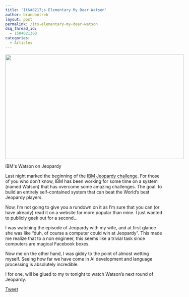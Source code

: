 ```yaml
---
title: 'It&#8217;s Elementary My Dear Watson'
author: brandontreb
layout: post
permalink: /its-elementary-my-dear-watson
dsq_thread_id:
  - 1504021308
categories:
  - Articles
---
```

<div class="wp-caption aligncenter" style="width: 577px">
  <img title="watson" src="http://cdn.venturebeat.com/wp-content/uploads/2011/01/watson-ai-jeopardy.jpg" alt="" width="567" height="331" /> 
  
  <p class="wp-caption-text">
    IBM's Watson on Jeopardy
  </p>
</div>

<p style="text-align: left;">
  Last night marked the beginning of the <a href="http://www-943.ibm.com/innovation/us/watson/">IBM Jeopardy challenge</a>. For those of you who don&#8217;t know, IBM has been working for some time on a system (named Watson) that has overcome some amazing challenges. The goal: to build an entirely self-contained system that can beat the World&#8217;s best Jeopardy players.
</p>

Now, I&#8217;m not going to give you a rundown on it as I&#8217;m sure that you can (or have already) read it on a website far more popular than mine. I just wanted to publicly geek out for a second&#8230;

I was watching the episode of Jeopardy with my wife, and at first glance she was like &#8220;duh, of course a computer could win at Jeopardy&#8221;. This made me realize that to a non engineer, this seems like a trivial task since computers are magical Facebook boxes.

Now me on the other hand, I was giddy to the point of almost wetting myself. Seeing how far we have come in AI development and language processing is absolutely incredible.

I for one, will be glued to my tv tonight to watch Watson&#8217;s next round of Jeopardy.

<div style="">
  <a href="http://twitter.com/share" class="twitter-share-button" data-count="horizontal" data-text="It&#8217;s Elementary My Dear Watson" data-url="http://brandontreb.com/its-elementary-my-dear-watson"  data-via="brandontreb" data-related="brandontreb:">Tweet</a>
</div>